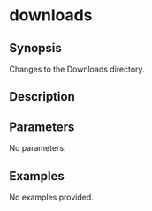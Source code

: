 # downloads

## Synopsis

Changes to the Downloads directory.

## Description



## Parameters
No parameters.
## Examples
No examples provided.
